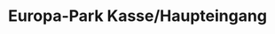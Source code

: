 ---
title: "Europa-Park Kasse/Haupteingang"
url: /rust/europa-park-kasse-haupteingang/
shop: Tickets
---
